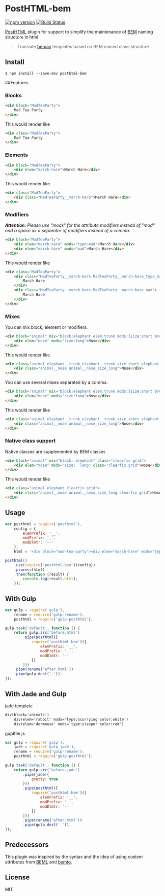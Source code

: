 # PostHTML-bem
[![npm version](https://badge.fury.io/js/posthtml-bem.svg)](http://badge.fury.io/js/posthtml-bem)
[![Build Status](https://travis-ci.org/rajdee/posthtml-bem.svg?branch=master)](https://travis-ci.org/rajdee/posthtml-bem?branch=master)

[PostHTML](https://github.com/posthtml/posthtml) plugin for support to simplify the maintenance of [BEM](http://bem.info) naming structure in html

> Translate [beman](https://github.com/rajdee/beman) templates based on BEM named class structure

## Install

```
$ npm install --save-dev posthtml-bem
```


##Features

### Blocks

```html
<div block="MadTeaParty">
    Mad Tea Party
</div>
```

This would render like

```html
<div class="MadTeaParty">
    Mad Tea Party
</div>
```


### Elements

```html
<div block="MadTeaParty">
    <div elem="march-hare">March Hare</div>
</div>
```

This would render like

```html
<div class="MadTeaParty">
    <div class="MadTeaParty__march-hare">March Hare</div>
</div>
```

### Modifiers

_**Attention:** Please use "mods" for the attribute modifiers instead of "mod" and a space as a separator of modifiers instead of a comma._

```html
<div block="MadTeaParty">
    <div elem="march-hare" mods="type:mad">March Hare</div>
    <div elem="march-hare" mods="mad">March Hare</div>
</div>
```


This would render like

```html
<div class="MadTeaParty">
    <div class="MadTeaParty__march-hare MadTeaParty__march-hare_type_mad">
        March Hare
    </div>
    <div class="MadTeaParty__march-hare MadTeaParty__march-hare_mad">
        March Hare
    </div>
</div>
```

### Mixes

You can mix block, element or modifiers.

```html
<div block="animal" mix="block:elephant elem:trunk mods:[size:short broken]">
    <div elem="nose" mods="size:long">Nose</div>
</div>
```

This would render like

```html
<div class="animal elephant__trunk elephant__trunk_size_short elephant__trunk_broken">
    <div class="animal__nose animal__nose_size_long">Nose</div>
</div>
```

You can use several mixes separated by a comma.

```html
<div block="animal" mix="block:elephant elem:trunk mods:[size:short broken], block:cow mods:[moo]">
    <div elem="nose" mods="size:long">Nose</div>
</div>
```

This would render like

```html
<div class="animal elephant__trunk elephant__trunk_size_short elephant__trunk_broken cow cow_moo">
    <div class="animal__nose animal__nose_size_long">Nose</div>
</div>
```

### Native class support

Native classes are supplemented by BEM classes

```html
<div block="animal" mix="block: elephant" class="clearfix grid">
    <div elem="nose" mods="size:  long" class="clearfix grid">Nose</div>
</div>
```

This would render like

```html
<div class="animal elephant clearfix grid">
    <div class="animal__nose animal__nose_size_long clearfix grid">Nose</div>
</div>
```



## Usage

```javascript
var posthtml = require('posthtml'),
    config = {
        elemPrefix: '__',
        modPrefix: '_',
        modDlmtr: '--'
    },
    html = '<div block="mad-tea-party"><div elem="march-hare" mods="type:mad">March Hare</div><div elem="hatter" mods="type:mad">Hatter</div><div elem="dormouse" mods="state:sleepy">Dormouse</div></div>';

posthtml()
    .use(require('posthtml-bem')(config))
    .process(html)
    .then(function (result) {
        console.log(result.html);
    });
```

## With Gulp

```javascript
var gulp = require('gulp'),
    rename = require('gulp-rename'),
    posthtml = require('gulp-posthtml');

gulp.task('default', function () {
    return gulp.src('before.html')
        .pipe(posthtml([
            require('posthtml-bem')({
                elemPrefix: '__',
                modPrefix: '_',
                modDlmtr: '--'
            })
        ]))
    .pipe(rename('after.html'))
    .pipe(gulp.dest('.'));
});
```

## With Jade and Gulp

jade template
```html
div(block='animals')
    div(elem='rabbit' mods='type:scurrying color:white')
    div(elem='dormouse' mods='type:sleeper color:red')
```

guplfile.js
```javascript
var gulp = require('gulp'),
    jade = require('gulp-jade'),
    rename = require('gulp-rename'),
    posthtml = require('gulp-posthtml');
    
gulp.task('default', function () {
    return gulp.src('before.jade')
        .pipe(jade({
            pretty: true
        }))
        .pipe(posthtml([
            require('posthtml-bem')({
                elemPrefix: '__',
                modPrefix: '_',
                modDlmtr: '--'
            })
        ]))
        .pipe(rename('after.html'))
        .pipe(gulp.dest('.'));
});
```

## Predecessors

This plugin was inspired by the syntax and the idea of using custom attributes from [BEML](https://github.com/zenwalker/node-beml) and [bemto](https://github.com/kizu/bemto).


## License

MIT
